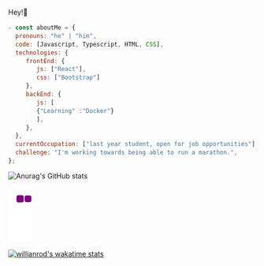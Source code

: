  Hey!👋
 
 ```javascript
- const aboutMe = {
   pronouns: "he" | "him",
   code: [Javascript, Typescript, HTML, CSS],
   technologies: {
      frontEnd: {
         js: ["React"],
         css: ["Bootstrap"]
      },
      backEnd: {
         js: [
         {"Learning" :"Docker"}
         ],
      },
   },
   currentOccupation: ["last year student, open for job opportunities"],
   challenge: "I'm working towards being able to run a marathon.",
};
```

![Anurag's GitHub stats](https://github-readme-stats.vercel.app/api?username=thllz&show_icons=true&theme=transparent)

![snake gif](https://github.com/thllz/thllz/blob/output/github-contribution-grid-snake.gif)

[![willianrod's wakatime stats](https://github-readme-stats.vercel.app/api/wakatime?username=thllz)](https://github.com/anuraghazra/github-readme-stats)
